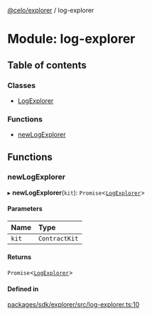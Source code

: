 [@celo/explorer](../README.md) / log-explorer

# Module: log-explorer

## Table of contents

### Classes

- [LogExplorer](../classes/log_explorer.LogExplorer.md)

### Functions

- [newLogExplorer](log_explorer.md#newlogexplorer)

## Functions

### newLogExplorer

▸ **newLogExplorer**(`kit`): `Promise`\<[`LogExplorer`](../classes/log_explorer.LogExplorer.md)\>

#### Parameters

| Name | Type |
| :------ | :------ |
| `kit` | `ContractKit` |

#### Returns

`Promise`\<[`LogExplorer`](../classes/log_explorer.LogExplorer.md)\>

#### Defined in

[packages/sdk/explorer/src/log-explorer.ts:10](https://github.com/celo-org/developer-tooling/blob/master/packages/sdk/explorer/src/log-explorer.ts#L10)

